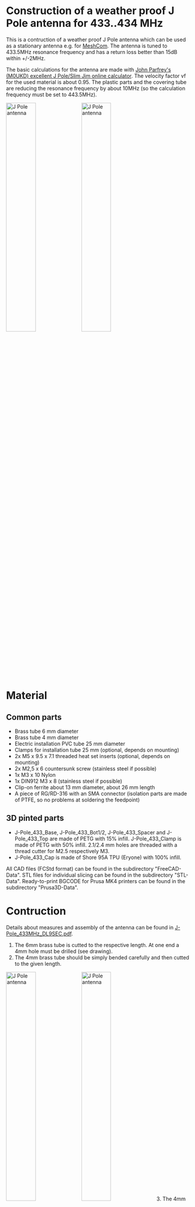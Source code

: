 # Construction of a weather proof J Pole antenna for 433..434 MHz
This is a contruction of a weather proof J Pole antenna which can be used as a stationary antenna e.g. for [MeshCom](https://icssw.org/meshcom). The antenna is tuned to 433.5MHz resonance frequency and has a return loss better than 15dB within +/-2MHz. 

The basic calculations for the antenna are made with [John Parfrey's (M0UKD) excellent J Pole/Slim Jim online calculator](https://m0ukd.com/calculators/slim-jim-and-j-pole-calculator). The velocity factor vf for the used material is about 0.95. The plastic parts and the covering tube are reducing the resonance frequency by about 10MHz (so the calculation frequency must be set to 443.5MHz).

<img src="images/J-Pole_433_Antenna.jpg" alt="J Pole antenna" width="40%" height="40%">
<img src="images/J-Pole_433_Matching.jpg" alt="J Pole antenna" width="40%" height="40%">

# Material

## Common parts
* Brass tube 6 mm diameter
* Brass tube 4 mm diameter
* Electric installation PVC tube 25 mm diameter
* Clamps for installation tube 25 mm (optional, depends on mounting)
* 2x M5 x 9.5 x 7.1 threaded heat set inserts (optional, depends on mounting)
* 2x M2,5 x 6 countersunk screw (stainless steel if possible)
* 1x M3 x 10 Nylon
* 1x DIN912 M3 x 8 (stainless steel if possible)
* Clip-on ferrite about 13 mm diameter, about 26 mm length
* A piece of RG/RD-316 with an SMA connector (isolation parts are made of PTFE, so no problems at soldering the feedpoint)

## 3D pinted parts
* J-Pole_433_Base, J-Pole_433_Bot1/2, J-Pole_433_Spacer and J-Pole_433_Top are made of PETG with 15% infill. J-Pole_433_Clamp is made of PETG with 50% infill. 2.1/2.4 mm holes are threaded with a thread cutter for M2.5 respectively M3.
* J-Pole_433_Cap is made of Shore 95A TPU (Eryone) with 100% infill.

All CAD files (FCStd format) can be found in the subdirectory "FreeCAD-Data". STL files for individual slicing can be found in the subdirectory "STL-Data". Ready-to-print BGCODE for Prusa MK4 printers can be found in the subdirectory "Prusa3D-Data".

# Contruction
Details about measures and assembly of the antenna can be found in [J-Pole_433MHz_DL9SEC.pdf](https://github.com/dl9sec/J-Pole_433MHz/raw/master/J-Pole_433MHz_DL9SEC.pdf).

1. The 6mm brass tube is cutted to the respective length. At one end a 4mm hole must be drilled (see drawing).
2. The 4mm brass tube should be simply bended carefully and then cutted to the given length.
<img src="images/J-Pole_433_Brass_elements.jpg" alt="J Pole antenna" width="40%" height="40%">
<img src="images/J-Pole_433_Brass_elements_detailed.jpg" alt="J Pole antenna" width="40%" height="40%">
3. The 4mm tube is sticked into the drilled hole (see drawing) and brazed with brasing alloy (e.g. silver alloy, 650°C melting point).
<img src="images/J-Pole_433_Brass_elements_brazed.jpg" alt="J Pole antenna" width="40%" height="40%">
<img src="images/J-Pole_433_Short_detailed.jpg" alt="J Pole antenna" width="40%" height="40%">
4. The spacer ("J-Pole_433_Spacer") is put on the tubes to stabilize the J.
5. The coaxial cable is soldered to the feedpoint (see drawing). Take care, that if the 6mm tube is on the left, the cable must be on the backside!
6. The shells "J-Pole_433_Bot1/2" are put arond the bottom of the antenna. The upper screw is the nylon one, the lower screw is the metal one.
7. Put the ferrite choke around the coax cable, then put "J-Pole_433_Base" around the cable and push both towards the antenna bottom.
<img src="images/J-Pole_433_Inside.jpg" alt="J Pole antenna" width="40%" height="40%">
8. Put all together into the PVC tube (it may be better to insert the "J-Pole_433_Top" only after the antenna has been pushed into the tube).
7. Attach the antenna with the two screws at the bottom of the tube.
8. Put "J-Pole_433_Cap" on the tot ob the tube.

The pole clamp adapter "J-Pole_433_Clamp" is optional. Two tube clamps can be attached by inserting two threaded heat set inserts. The adapter can be attached to a 25mm pole (e.g. at a weather station).

The parts are modeled with [FreeCAD](https://www.freecadweb.org/).

Copyright (C) 2024 by Thorsten Godau (DL9SEC). All stuff here is licensed under [Creative Commons Attribution-ShareAlike 4.0 International](https://creativecommons.org/licenses/by-sa/4.0).

